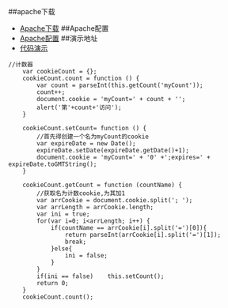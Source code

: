 ##apache下载
* [Apache下载](http://zhinan.sogou.com/guide/detail/?id=1610018585)
##Apache配置
* [Apache配置](http://jingyan.baidu.com/article/acf728fd437389f8e410a35f.html)
##演示地址
* [代码演示](http://localhost/16-12-07/)

```
//计数器
	var cookieCount = {}; 
	cookieCount.count = function () { 
		var count = parseInt(this.getCount('myCount')); 
		count++; 
		document.cookie = 'myCount=' + count + ''; 
		alert('第'+count+'访问'); 
	} 

	cookieCount.setCount= function () { 
		//首先得创建一个名为myCount的cookie 
		var expireDate = new Date(); 
		expireDate.setDate(expireDate.getDate()+1); 
		document.cookie = 'myCount=' + '0' +';expires=' + expireDate.toGMTString(); 
	} 
	
	cookieCount.getCount = function (countName) { 
		//获取名为计数cookie,为其加1 
		var arrCookie = document.cookie.split('; '); 
		var arrLength = arrCookie.length; 
		var ini = true; 
		for(var i=0; i<arrLength; i++) { 
			if(countName == arrCookie[i].split('=')[0]){ 
				return parseInt(arrCookie[i].split('=')[1]); 
				break; 
			}else{ 
				ini = false; 
			} 
		} 
		if(ini == false)	this.setCount(); 
		return 0; 
	} 
	cookieCount.count(); 
```
